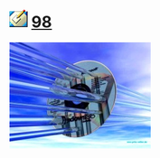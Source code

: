 
# ![](images/icons/desktop-32x32.png) [98](http://1j01.github.io/98/)

[![](images/3d.jpg)](http://1j01.github.io/98/)
